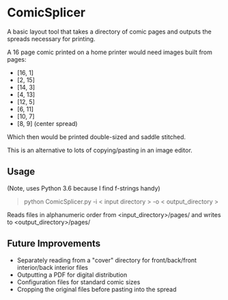 # ComicSplicer

A basic layout tool that takes a directory of comic pages and outputs the spreads necessary for printing.

A 16 page comic printed on a home printer would need images built from pages:

* [16, 1]
* [2, 15]
* [14, 3]
* [4, 13]
* [12, 5]
* [6, 11]
* [10, 7]
* [8, 9] (center spread)

Which then would be printed double-sized and saddle stitched.

This is an alternative to lots of copying/pasting in an image editor.

## Usage

(Note, uses Python 3.6 because I find f-strings handy)

> python ComicSplicer.py -i < input directory > -o < output_directory > 

Reads files in alphanumeric order from <input_directory>/pages/ and writes to <output_directory>/pages/


## Future Improvements

* Separately reading from a "cover" directory for front/back/front interior/back interior files
* Outputting a PDF for digital distribution
* Configuration files for standard comic sizes
* Cropping the original files before pasting into the spread

